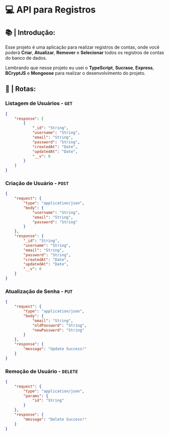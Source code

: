 # :computer: API para Registros

## :books: **|** Introdução:

Esse projeto é uma aplicação para realizar registros de contas, onde você poderá **Criar**, **Atualizar**, **Remover** e **Selecionar** todos os registros de contas do banco de dados.

Lembrando que nesse projeto eu usei o **TypeScript**, **Sucrase**, **Express**, **BCryptJS** e **Mongoose** para realizar o desenvolvimento do projeto.

## :satellite: **|** Rotas:

### Listagem de Usuários - `GET`
```json
{
    "response": [
        {
            "_id": "String",
            "username": "String",
            "email": "String",
            "password": "String",
            "createdAt": "Date",
            "updatedAt": "Date",
            "__v": 0
        }
    ]
}
```

### Criação de Usuário - `POST`
```json
{   
    "request": {
        "type": "application/json",
        "body": {
            "username": "String",
            "email": "String",
            "password": "String"
        }
    },
    "response": {
        "_id": "String",
        "username": "String",
        "email": "String",
        "password": "String",
        "createdAt": "Date",
        "updatedAt": "Date",
        "__v": 0
    }
}
```

### Atualização de Senha - `PUT`
```json
{   
    "request": {
        "type": "application/json",
        "body": {
            "email": "String",
            "oldPassword": "String",
            "newPassword": "String"
        }
    },
    "response": {
        "message": "Update Success!"
    }
}
```

### Remoção de Usuário - `DELETE`
```json
{   
    "request": {
        "type": "application/json",
        "params": {
            "id": "String"
        }
    },
    "response": {
        "message": "Delete Success!"
    }
}
```